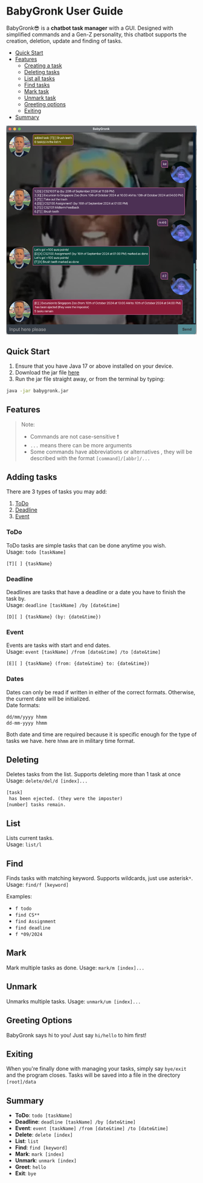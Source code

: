 # BabyGronk User Guide

BabyGronk😎 is a **chatbot task manager** with a GUI. Designed with simplified commands and a Gen-Z personality, 
this chatbot supports the creation, deletion, update and finding of tasks.

- [Quick Start](#quick-start)
- [Features](#features)
   - [Creating a task](#adding-tasks)
   - [Deleting tasks](#deleting)
   - [List all tasks](#list)
   - [Find tasks](#find)
   - [Mark task](#mark)
   - [Unmark task](#unmark)
   - [Greeting options](#greeting-options)
   - [Exiting](#exiting)
- [Summary](#summary)

![Product screenshot](Ui.png)

## Quick Start
1. Ensure that you have Java 17 or above installed on your device.
2. Download the jar file [here](https://github.com/realqijun/ip/releases/tag/A-Release)
3. Run the jar file straight away, or from the terminal by typing:
```bash
java -jar babygronk.jar
```

## Features
> Note: 
> - Commands are not case-sensitive ❗️
> - `...` means there can be more arguments
> - Some commands have abbreviations or alternatives , they will be described with the format `[command]/[abbr]/...`


## Adding tasks
There are 3 types of tasks you may add:
1. [ToDo](#todo)
2. [Deadline](#deadline)
3. [Event](#event)

### ToDo
ToDo tasks are simple tasks that can be done anytime you wish.\
Usage: `todo [taskName]`
```
[T][ ] {taskName}
```

### Deadline
Deadlines are tasks that have a deadline or a date you have to finish the task by. \
Usage: `deadline [taskName] /by [date&time]`
```
[D][ ] {taskName} (by: {date&time})
```

### Event
Events are tasks with start and end dates. \
Usage: `event [taskName] /from [date&time] /to [date&time]`
```
[E][ ] {taskName} (from: {date&time} to: {date&time})
```

### Dates
Dates can only be read if written in either of the correct formats. Otherwise, the current date will be initialized. \
Date formats:
```
dd/mm/yyyy hhmm
dd-mm-yyyy hhmm
```
Both date and time are required because it is specific enough for the type of tasks we have.
here `hhmm` are in military time format.

## Deleting
Deletes tasks from the list. Supports deleting more than 1 task at once\
Usage: `delete/del/d [index]...`
```
[task]
 has been ejected. (they were the imposter)
[number] tasks remain.
```

## List
Lists current tasks. \
Usage: `list/l`

## Find
Finds tasks with matching keyword. Supports wildcards, just use asterisk`*`. \
Usage: `find/f [keyword]`

Examples: 
- `f todo`
- `find CS**`
- `find Assignment`
- `find deadline`
- `f *09/2024`

## Mark
Mark multiple tasks as done.
Usage: `mark/m [index]...`

## Unmark
Unmarks multiple tasks.
Usage: `unmark/um [index]...`

## Greeting Options
BabyGronk says hi to you! Just say `hi/hello` to him first!

## Exiting
When you're finally done with managing your tasks, simply say `bye/exit` and the program closes.
Tasks will be saved into a file in the directory `[root]/data`

## Summary 
- **ToDo**: `todo [taskName]`
- **Deadline**: `deadline [taskName] /by [date&time]`
- **Event**: `event [taskName] /from [date&time] /to [date&time]`
- **Delete**: `delete [index]`
- **List**: `list`
- **Find**: `find [keyword]`
- **Mark**: `mark [index]`
- **Unmark**: `unmark [index]`
- **Greet**: `hello`
- **Exit**: `bye`

